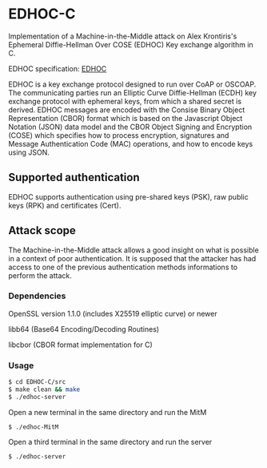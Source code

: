 # EDHOC-C
Implementation of a Machine-in-the-Middle attack on Alex Krontiris's Ephemeral Diffie-Hellman Over COSE (EDHOC) Key exchange algorithm in C.

EDHOC specification: [EDHOC](https://datatracker.ietf.org/doc/draft-selander-ace-cose-ecdhe/)

EDHOC is a key exchange protocol designed to run over CoAP or OSCOAP. The communicating parties run an Elliptic Curve Diffie-Hellman (ECDH) key exchange protocol with ephemeral keys, from which a shared secret is derived. EDHOC messages are encoded with the Consise Binary Object Representation (CBOR) format which is based on the Javascript Object Notation (JSON) data model and the CBOR Object Signing and Encryption (COSE) which specifies how to process encryption, signatures and Message Authentication Code (MAC) operations, and how to encode keys using JSON. 

## Supported authentication
EDHOC supports authentication using pre-shared keys (PSK), raw public keys (RPK) and certificates (Cert).

## Attack scope
The Machine-in-the-Middle attack allows a good insight on what is possible in a context of poor authentication. It is supposed that the attacker has had access to one of the previous authentication methods informations to perform the attack.

### Dependencies
OpenSSL version 1.1.0 (includes X25519 elliptic curve) or newer

libb64 (Base64 Encoding/Decoding Routines)

libcbor (CBOR format implementation for C)

### Usage
```sh
$ cd EDHOC-C/src
$ make clean && make
$ ./edhoc-server
```
Open a new terminal in the same directory and run the MitM
```
$ ./edhoc-MitM
```
Open a third terminal in the same directory and run the server
```
$ ./edhoc-server
```

